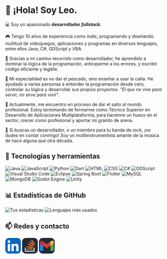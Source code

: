 # 👋 ¡Hola! Soy Leo.

💻 Soy un apasionado <b>desarrollador <i>fullstack</i></b>.

🎮 Tengo 10 años de experiencia como <i>indie</i>, programando y diseñando multitud de videojuegos, aplicaciones y programas en diversos lenguajes, entre ellos Java, C#, GDScript y VBA.

🧠 Gracias a mi camino recorrido como desarrollador, he aprendido a dominar la lógica de la programación, anticiparme a los errores, y escribir código eficiente y legible.

🤝 Mi especialidad es no dar el pescado, sino enseñar a usar la caña. He ayudado a varias personas a entender la programación desde cero, controlar su lógica y desarrollar sus propios proyectos.
<i>"El que no vive para servir, no sirve para vivir"</i>.

💼 Actualmente, me encuentro en proceso de dar el salto al mundo profesional. Estoy terminando de formarme como Técnico Superior en Desarrollo de Aplicaciones Multiplataforma, para hacerme un hueco en el sector, crecer como profesional y aportar mi granito de arena.

🎸 Si buscas un desarrollador, o un miembro para tu banda de <i>rock</i>, ¡no dudes en contar conmigo! Soy un multiinstrumentista amante de la música de hace alguna que otra década.
<!-- <img src="https://github.com/leomartinp12/leomartinp12/blob/main/banner.png" alt="Banner Personalizado" width="100%"> -->

## 🚀 Tecnologías y herramientas

![Java](https://img.shields.io/badge/Java-%23ED8B00.svg?logo=openjdk&logoColor=white)
![JavaScript](https://img.shields.io/badge/JavaScript-F7DF1E?style=flat&logo=javascript&logoColor=black)
![Python](https://img.shields.io/badge/Python-3776AB?style=flat&logo=python&logoColor=white)
![Dart](https://img.shields.io/badge/Dart-%230175C2.svg?logo=dart&logoColor=white)
![HTML](https://img.shields.io/badge/HTML-%23E34F26.svg?logo=html5&logoColor=white)
![CSS](https://img.shields.io/badge/CSS-1572B6?logo=css3&logoColor=fff)
![C#](https://custom-icon-badges.demolab.com/badge/C%23-%23239120.svg?logo=cshrp&logoColor=white)
![GDScript](https://img.shields.io/badge/GDScript-%23EEEEEE.svg?logo=godot-engine)<br>
![Visual Studio Code](https://custom-icon-badges.demolab.com/badge/Visual%20Studio%20Code-0078d7.svg?logo=vsc&logoColor=white)
![Eclipse](https://img.shields.io/badge/Eclipse-FE7A16.svg?logo=Eclipse&logoColor=white)
![Spring Boot](https://img.shields.io/badge/Spring%20Boot-6DB33F?logo=springboot&logoColor=fff)
![Flutter](https://img.shields.io/badge/Flutter-02569B?logo=flutter&logoColor=fff)
![MySQL](https://img.shields.io/badge/MySQL-4479A1?logo=mysql&logoColor=fff)
![MongoDB](https://img.shields.io/badge/MongoDB-%234ea94b.svg?logo=mongodb&logoColor=white)
![Godot Engine](https://img.shields.io/badge/Godot-%23EEEEEE.svg?logo=godot-engine)
![Unity](https://img.shields.io/badge/Unity-%23333333.svg?logo=unity&logoColor=white)

## 📊 Estadísticas de GitHub

![Tus estadísticas](https://github-readme-stats.vercel.app/api?username=leomartinp12&show_icons=true&theme=radical&count_private=true)
![Lenguajes más usados](https://github-readme-stats.vercel.app/api/top-langs/?username=leomartinp12&layout=compact&theme=radical&count_private=true)

## 📫 Redes y contacto

<p>
<a href="https://www.linkedin.com/in/leonardo-martinperez/" target="blank"><img align="center" src="https://github.com/tandpfun/skill-icons/blob/main/icons/LinkedIn.svg" alt="LinkedIn" height="50" width="50" /></a>
<a href="https://stackoverflow.com/users/29515768/leo" target="blank"><img align="center" src="https://github.com/tandpfun/skill-icons/blob/main/icons/StackOverflow-Dark.svg" alt="StackOverflow" height="50" width="50" /></a>
<a href="mailto:leomartinp12@gmail.com" target="blank"><img align="center" src="https://github.com/tandpfun/skill-icons/blob/main/icons/Gmail-Dark.svg" alt="Gmail" height="50" width="50" /></a>
</p>
